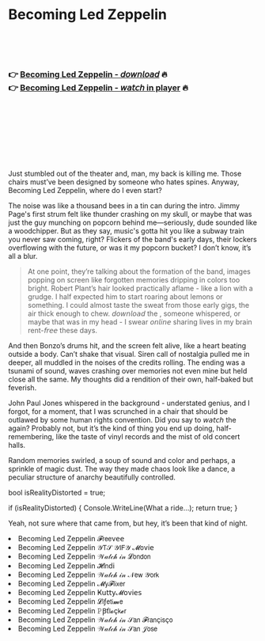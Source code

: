 <h1>Becoming Led Zeppelin</h1>

<br><br><br>

<h3>👉 <a href="https://Ryans-enilasrec1982.github.io/xeumyondpi/">Becoming Led Zeppelin - 𝘥𝘰𝘸𝘯𝘭𝘰𝘢𝘥</a> 🔥<br>
👉 <a href="https://Ryans-enilasrec1982.github.io/xeumyondpi/">Becoming Led Zeppelin - 𝘸𝘢𝘵𝘤𝘩 in player</a> 🔥
</h3>



<br><br><br><br><br><br><br>


Just stumbled out of the theater and, man, my back is killing me. Those chairs must’ve been designed by someone who hates spines. Anyway, Becoming Led Zeppelin, where do I even start?

The noise was like a thousand bees in a tin can during the intro. Jimmy Page's first strum felt like thunder crashing on my skull, or maybe that was just the guy munching on popcorn behind me—seriously, dude sounded like a woodchipper. But as they say, music's gotta hit you like a subway train you never saw coming, right? Flickers of the band's early days, their lockers overflowing with the future, or was it my popcorn bucket? I don’t know, it’s all a blur.

> At one point, they’re talking about the formation of the band, images popping on screen like forgotten memories dripping in colors too bright. Robert Plant’s hair looked practically aflame - like a lion with a grudge. I half expected him to start roaring about lemons or something. I could almost taste the sweat from those early gigs, the air thick enough to chew. 𝘥𝘰𝘸𝘯𝘭𝘰𝘢𝘥 the  , someone whispered, or maybe that was in my head - I swear 𝘰𝘯𝘭𝘪𝘯𝘦 sharing lives in my brain rent-𝘧𝘳𝘦𝘦 these days.

And then Bonzo’s drums hit, and the screen felt alive, like a heart beating outside a body. Can’t shake that visual. Siren call of nostalgia pulled me in deeper, all muddled in the noises of the credits rolling. The ending was a tsunami of sound, waves crashing over memories not even mine but held close all the same. My thoughts did a rendition of their own, half-baked but feverish.

John Paul Jones whispered in the background - understated genius, and I forgot, for a moment, that I was scrunched in a chair that should be outlawed by some human rights convention. Did you say to 𝘸𝘢𝘵𝘤𝘩 the   again? Probably not, but it’s the kind of thing you end up doing, half-remembering, like the taste of vinyl records and the mist of old concert halls.

Random memories swirled, a soup of sound and color and perhaps, a sprinkle of magic dust. The way they made chaos look like a dance, a peculiar structure of anarchy beautifully controlled.

bool isRealityDistorted = true;

if (isRealityDistorted)
{
    Console.WriteLine(What a ride...);
    return true;
}

Yeah, not sure where that came from, but hey, it’s been that kind of night.

<li>Becoming Led Zeppelin 𝓕𝗋𝖾𝖾ν𝖾𝖾</li>
<li>Becoming Led Zeppelin 𝒴𝖳𝒮 𝒴𝖨𝖥𝒴 𝓜𝗈ν𝗂𝖾</li>
<li>Becoming Led Zeppelin 𝒲𝒶𝓉𝒸𝒽 𝒾𝓃 𝓛𝗈𝗇𝖽𝗈𝗇</li>
<li>Becoming Led Zeppelin 𝓗𝗂𝗇ԁ𝗂</li>
<li>Becoming Led Zeppelin 𝒲𝒶𝓉𝒸𝒽 𝒾𝓃 𝒩𝖾𝗐 𝒴𝗈𝗋𝗄</li>
<li>Becoming Led Zeppelin 𝓜𝗒𝓕𝗅𝗂𝗑𝖾𝗋</li>
<li>Becoming Led Zeppelin Ҝ𝗎𝗍𝗍𝗒𝓜𝗈ν𝗂𝖾𝗌</li>
<li>Becoming Led Zeppelin 𝓛𝗂ƒ𝖾𝗍𝗂𝓶𝖾</li>
<li>Becoming Led Zeppelin 𝙿Ꞵť𝗅𝓸ç𝗄𝓮𝗋</li>
<li>Becoming Led Zeppelin 𝒲𝒶𝓉𝒸𝒽 𝒾𝓃 𝒮𝖺𝗇 𝓕𝗋𝖺𝗇ç𝗂𝗌ç𝗈</li>
<li>Becoming Led Zeppelin 𝒲𝒶𝓉𝒸𝒽 𝒾𝓃 𝒮𝖺𝗇 𝒥𝗈𝗌𝖾</li>
